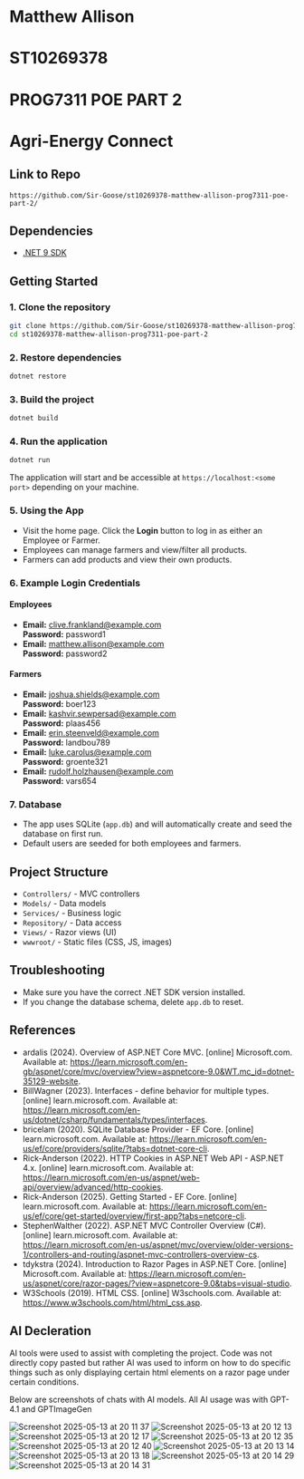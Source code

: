 # Matthew Allison
# ST10269378

# PROG7311 POE PART 2

# Agri-Energy Connect

## Link to Repo

`https://github.com/Sir-Goose/st10269378-matthew-allison-prog7311-poe-part-2/`

## Dependencies

- [.NET 9 SDK](https://dotnet.microsoft.com/en-us/download/dotnet/9.0)

## Getting Started

### 1. Clone the repository

```bash
git clone https://github.com/Sir-Goose/st10269378-matthew-allison-prog7311-poe-part-2
cd st10269378-matthew-allison-prog7311-poe-part-2
```

### 2. Restore dependencies

```bash
dotnet restore
```

### 3. Build the project

```bash
dotnet build
```

### 4. Run the application

```bash
dotnet run
```

The application will start and be accessible at `https://localhost:<some port>` depending on your machine.

### 5. Using the App

- Visit the home page. Click the **Login** button to log in as either an Employee or Farmer.
- Employees can manage farmers and view/filter all products.
- Farmers can add products and view their own products.

### 6. Example Login Credentials

#### Employees
- **Email:** clive.frankland@example.com  
  **Password:** password1
- **Email:** matthew.allison@example.com  
  **Password:** password2

#### Farmers
- **Email:** joshua.shields@example.com  
  **Password:** boer123
- **Email:** kashvir.sewpersad@example.com  
  **Password:** plaas456
- **Email:** erin.steenveld@example.com  
  **Password:** landbou789
- **Email:** luke.carolus@example.com  
  **Password:** groente321
- **Email:** rudolf.holzhausen@example.com  
  **Password:** vars654

### 7. Database

- The app uses SQLite (`app.db`) and will automatically create and seed the database on first run.
- Default users are seeded for both employees and farmers.


## Project Structure

- `Controllers/` - MVC controllers
- `Models/` - Data models
- `Services/` - Business logic
- `Repository/` - Data access
- `Views/` - Razor views (UI)
- `wwwroot/` - Static files (CSS, JS, images)


## Troubleshooting

- Make sure you have the correct .NET SDK version installed.
- If you change the database schema, delete `app.db` to reset.

## References

- ardalis (2024). Overview of ASP.NET Core MVC. [online] Microsoft.com. Available at: https://learn.microsoft.com/en-gb/aspnet/core/mvc/overview?view=aspnetcore-9.0&WT.mc_id=dotnet-35129-website.
- BillWagner (2023). Interfaces - define behavior for multiple types. [online] learn.microsoft.com. Available at: https://learn.microsoft.com/en-us/dotnet/csharp/fundamentals/types/interfaces.
- bricelam (2020). SQLite Database Provider - EF Core. [online] learn.microsoft.com. Available at: https://learn.microsoft.com/en-us/ef/core/providers/sqlite/?tabs=dotnet-core-cli.
- Rick-Anderson (2022). HTTP Cookies in ASP.NET Web API - ASP.NET 4.x. [online] learn.microsoft.com. Available at: https://learn.microsoft.com/en-us/aspnet/web-api/overview/advanced/http-cookies.
- Rick-Anderson (2025). Getting Started - EF Core. [online] learn.microsoft.com. Available at: https://learn.microsoft.com/en-us/ef/core/get-started/overview/first-app?tabs=netcore-cli.
- StephenWalther (2022). ASP.NET MVC Controller Overview (C#). [online] learn.microsoft.com. Available at: https://learn.microsoft.com/en-us/aspnet/mvc/overview/older-versions-1/controllers-and-routing/aspnet-mvc-controllers-overview-cs.
- tdykstra (2024). Introduction to Razor Pages in ASP.NET Core. [online] Microsoft.com. Available at: https://learn.microsoft.com/en-us/aspnet/core/razor-pages/?view=aspnetcore-9.0&tabs=visual-studio.
- W3Schools (2019). HTML CSS. [online] W3schools.com. Available at: https://www.w3schools.com/html/html_css.asp.

## AI Decleration

AI tools were used to assist with completing the project. Code was not directly copy pasted but rather AI was used to inform on how to do specific things such as only displaying certain html elements on a razor page under certain conditions. 

Below are screenshots of chats with AI models. All AI usage was with GPT-4.1 and GPTImageGen

![Screenshot 2025-05-13 at 20 11 37](https://github.com/user-attachments/assets/6eb2f283-2f9e-44b0-807c-14adfd735ecf)
![Screenshot 2025-05-13 at 20 12 13](https://github.com/user-attachments/assets/b0365c41-4144-4508-8634-01e47d52048a)
![Screenshot 2025-05-13 at 20 12 17](https://github.com/user-attachments/assets/6b3b1abe-34ff-4abe-bdce-ccde1e3c3bb4)
![Screenshot 2025-05-13 at 20 12 35](https://github.com/user-attachments/assets/3320454e-e02c-47f1-8770-dff4ae949547)
![Screenshot 2025-05-13 at 20 12 40](https://github.com/user-attachments/assets/69908832-69a6-4862-bec5-0e92d0c2306d)
![Screenshot 2025-05-13 at 20 13 14](https://github.com/user-attachments/assets/7cf54cec-ad43-4e23-9574-c315f534a3c3)
![Screenshot 2025-05-13 at 20 13 18](https://github.com/user-attachments/assets/55e78aca-21d2-4132-bf1e-0eda003ef88f)
![Screenshot 2025-05-13 at 20 14 29](https://github.com/user-attachments/assets/4f112545-12de-4a56-a65c-b3a81722fd9c)
![Screenshot 2025-05-13 at 20 14 31](https://github.com/user-attachments/assets/3dfcd16a-10e8-4a5c-b661-0e6952c60b90)







